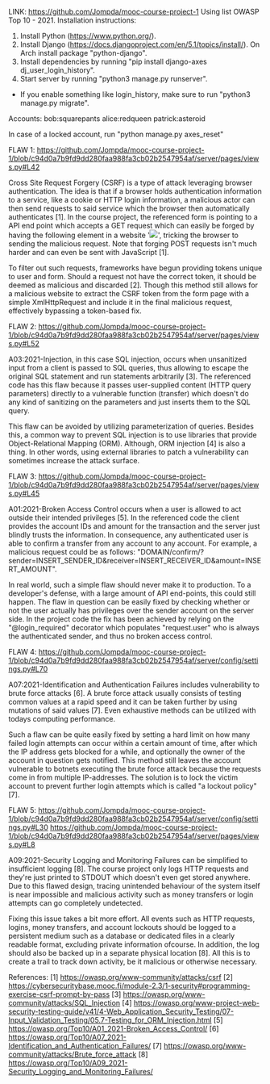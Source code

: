 LINK: https://github.com/Jompda/mooc-course-project-1
Using list OWASP Top 10 - 2021.
Installation instructions:
1. Install Python (https://www.python.org/).
2. Install Django (https://docs.djangoproject.com/en/5.1/topics/install/). On Arch install package "python-django".
3. Install dependencies by running "pip install django-axes dj_user_login_history".
5. Start server by running "python3 manage.py runserver".

- If you enable something like login_history, make sure to run "python3 manage.py migrate".

Accounts:
bob:squarepants
alice:redqueen
patrick:asteroid

In case of a locked account, run "python manage.py axes_reset"


FLAW 1:
https://github.com/Jompda/mooc-course-project-1/blob/c94d0a7b9fd9dd280faa988fa3cb02b2547954af/server/pages/views.py#L42

Cross Site Request Forgery (CSRF) is a type of attack leveraging browser authentication. The idea is that if a browser holds authentication information to a service, like a cookie or HTTP login information, a malicious actor can then send requests to said service which the browser then automatically authenticates [1]. In the course project, the referenced form is pointing to a API end point which accepts a GET request which can easily be forged by having the following element in a website '<img src="DOMAIN/confirm/?sender=INSERT_SENDER_ID&receiver=INSERT_RECEIVER_ID&amount=INSERT_AMOUNT" />', tricking the browser to sending the malicious request. Note that forging POST requests isn't much harder and can even be sent with JavaScript [1].

To filter out such requests, frameworks have begun providing tokens unique to user and form. Should a request not have the correct token, it should be deemed as malicious and discarded [2]. Though this method still allows for a malicious website to extract the CSRF token from the form page with a simple XmlHttpRequest and include it in the final malicious request, effectively bypassing a token-based fix.


FLAW 2:
https://github.com/Jompda/mooc-course-project-1/blob/c94d0a7b9fd9dd280faa988fa3cb02b2547954af/server/pages/views.py#L52

A03:2021-Injection, in this case SQL injection, occurs when unsanitized input from a client is passed to SQL queries, thus allowing to escape the original SQL statement and run statements arbitrarily [3]. The referenced code has this flaw because it passes user-supplied content (HTTP query parameters) directly to a vulnerable function (transfer) which doesn't do any kind of sanitizing on the parameters and just inserts them to the SQL query.

This flaw can be avoided by utilizing parameterization of queries. Besides this, a common way to prevent SQL injection is to use libraries that provide Object-Relational Mapping (ORM). Although, ORM injection [4] is also a thing. In other words, using external libraries to patch a vulnerability can sometimes increase the attack surface.


FLAW 3:
https://github.com/Jompda/mooc-course-project-1/blob/c94d0a7b9fd9dd280faa988fa3cb02b2547954af/server/pages/views.py#L45

A01:2021-Broken Access Control occurs when a user is allowed to act outside their intended privileges [5]. In the referenced code the client provides the account IDs and amount for the transaction and the server just blindly trusts the information. In consequence, any authenticated user is able to confirm a transfer from any account to any account. For example, a malicious request could be as follows: "DOMAIN/confirm/?sender=INSERT_SENDER_ID&receiver=INSERT_RECEIVER_ID&amount=INSERT_AMOUNT".

In real world, such a simple flaw should never make it to production. To a developer's defense, with a large amount of API end-points, this could still happen. The flaw in question can be easily fixed by checking whether or not the user actually has privileges over the sender account on the server side. In the project code the fix has been achieved by relying on the "@login_required" decorator which populates "request.user" who is always the authenticated sender, and thus no broken access control.


FLAW 4:
https://github.com/Jompda/mooc-course-project-1/blob/c94d0a7b9fd9dd280faa988fa3cb02b2547954af/server/config/settings.py#L70

A07:2021-Identification and Authentication Failures includes vulnerability to brute force attacks [6]. A brute force attack usually consists of testing common values at a rapid speed and it can be taken further by using mutations of said values [7]. Even exhaustive methods can be utilized with todays computing performance.

Such a flaw can be quite easily fixed by setting a hard limit on how many failed login attempts can occur within a certain amount of time, after which the IP address gets blocked for a while, and optionally the owner of the account in question gets notified. This method still leaves the account vulnerable to botnets executing the brute force attack because the requests come in from multiple IP-addresses. The solution is to lock the victim account to prevent further login attempts which is called "a lockout policy" [7].


FLAW 5:
https://github.com/Jompda/mooc-course-project-1/blob/c94d0a7b9fd9dd280faa988fa3cb02b2547954af/server/config/settings.py#L30
https://github.com/Jompda/mooc-course-project-1/blob/c94d0a7b9fd9dd280faa988fa3cb02b2547954af/server/pages/views.py#L8

A09:2021-Security Logging and Monitoring Failures can be simplified to insufficient logging [8]. The course project only logs HTTP requests and they're just printed to STDOUT which doesn't even get stored anywhere. Due to this flawed design, tracing unintended behaviour of the system itself is near impossible and malicious activity such as money transfers or login attempts can go completely undetected.

Fixing this issue takes a bit more effort. All events such as HTTP requests, logins, money transfers, and account lockouts should be logged to a persistent medium such as a database or dedicated files in a clearly readable format, excluding private information ofcourse. In addition, the log should also be backed up in a separate physical location [8]. All this is to create a trail to track down activity, be it malicious or otherwise necessary.


References:
[1] https://owasp.org/www-community/attacks/csrf
[2] https://cybersecuritybase.mooc.fi/module-2.3/1-security#programming-exercise-csrf-prompt-by-pass
[3] https://owasp.org/www-community/attacks/SQL_Injection
[4] https://owasp.org/www-project-web-security-testing-guide/v41/4-Web_Application_Security_Testing/07-Input_Validation_Testing/05.7-Testing_for_ORM_Injection.html
[5] https://owasp.org/Top10/A01_2021-Broken_Access_Control/
[6] https://owasp.org/Top10/A07_2021-Identification_and_Authentication_Failures/
[7] https://owasp.org/www-community/attacks/Brute_force_attack
[8] https://owasp.org/Top10/A09_2021-Security_Logging_and_Monitoring_Failures/
